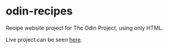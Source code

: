 # odin-recipes
Recipe website project for The Odin Project, using only HTML.

Live project can be seen [here](yanrdgs-dev.github.io/odin-recipes).
